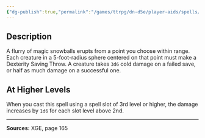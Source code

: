 ```yaml
---
{"dg-publish":true,"permalink":"/games/ttrpg/dn-d5e/player-aids/spells/level-2/snilloc-s-snowball-swarm/","tags":["ttrpg/dnd/5e","verbal","somatic","material","spell"],"noteIcon":""}
---
```



## Description
A flurry of magic snowballs erupts from a point you choose within range.
Each creature in a 5-foot-radius sphere centered on that point must make a Dexterity Saving Throw.
A creature takes `3d6` cold damage on a failed save, or half as much damage on a successful one.

## At Higher Levels
When you cast this spell using a spell slot of 3rd level or higher, the damage increases by `1d6` for each slot level above 2nd.

---

**Sources:** XGE, page 165
